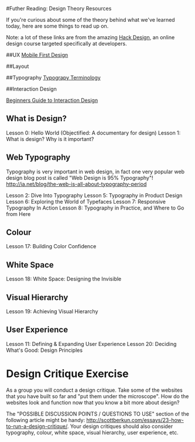 #Futher Reading: Design Theory Resources

If you're curious about some of the theory behind what we've learned today, here are some things to read up on.

Note: a lot of these links are from the amazing [Hack Design](http://hackdesign.org/), an online design course targeted specifically at developers. 

##UX
[Mobile First Design](http://www.lukew.com/ff/entry.asp?933)

##Layout 


##Typography
[Typograpy Terminology](http://freelancefolder.com/typography-essentials-a-getting-started-guide/)


##Interaction Design

[Beginners Guide to Interaction Design](http://www.uxbooth.com/articles/complete-beginners-guide-to-interaction-design/)

##


## What is Design?
Lesson 0: Hello World (Objectified: A documentary for design)
Lesson 1: What is design? Why is it important?

## Web Typography
Typography is very important in web design, in fact one very popular web design blog post is called "Web Design is 95% Typography"!
http://ia.net/blog/the-web-is-all-about-typography-period

Lesson 2: Dive Into Typography
Lesson 5: Typography in Product Design
Lesson 6: Exploring the World of Typefaces
Lesson 7: Responsive Typography In Action
Lesson 8: Typography in Practice, and Where to Go from Here

## Colour
Lesson 17: Building Color Confidence

## White Space
Lesson 18: White Space: Designing the Invisible

## Visual Hierarchy
Lesson 19: Achieving Visual Hierarchy

## User Experience
Lesson 11: Defining & Expanding User Experience
Lesson 20: Deciding What's Good: Design Principles


# Design Critique Exercise

As a group you will conduct a design critique. Take some of the websites that you have built so far and "put them under the microscope". How do the websites look and function now that you know a bit more about design?

The "POSSIBLE DISCUSSION POINTS / QUESTIONS TO USE" section of the following article might be handy: http://scottberkun.com/essays/23-how-to-run-a-design-critique/. Your design critiques should also consider typography, colour, white space, visual hierarchy, user experience, etc.